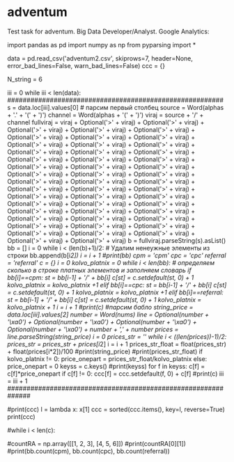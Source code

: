# adventum
Test task for adventum. Big Data Developer/Analyst. Google Analytics:

import pandas as pd
import numpy as np
from pyparsing import *

data = pd.read_csv('adventum2.csv', skiprows=7, header=None, error_bad_lines=False, warn_bad_lines=False)
ccc = {}

N_string = 6

iii = 0
while iii < len(data):
########################################################
    s = data.loc[iii].values[0]
    # парсим первый столбец
    source = Word(alphas + '.' + '(' + ')')
    channel = Word(alphas + '(' + ')')
    viraj = source + '/' + channel
    fullviraj = viraj + Optional('>' + viraj) + Optional('>' + viraj) + Optional('>' + viraj) + Optional('>' + viraj) + Optional('>' + viraj) + Optional('>' + viraj) + Optional('>' + viraj) + Optional('>' + viraj) + Optional('>' + viraj) + Optional('>' + viraj) + Optional('>' + viraj) + Optional('>' + viraj) + Optional('>' + viraj) + Optional('>' + viraj) + Optional('>' + viraj) + Optional('>' + viraj) + Optional('>' + viraj) + Optional('>' + viraj) + Optional('>' + viraj) + Optional('>' + viraj) + Optional('>' + viraj) + Optional('>' + viraj) + Optional('>' + viraj) + Optional('>' + viraj) + Optional('>' + viraj) + Optional('>' + viraj) + Optional('>' + viraj) + Optional('>' + viraj) + Optional('>' + viraj) + Optional('>' + viraj) + Optional('>' + viraj) + Optional('>' + viraj) + Optional('>' + viraj) + Optional('>' + viraj) + Optional('>' + viraj) + Optional('>' + viraj) + Optional('>' + viraj) + Optional('>' + viraj) + Optional('>' + viraj) + Optional('>' + viraj) + Optional('>' + viraj) + Optional('>' + viraj) + Optional('>' + viraj) + Optional('>' + viraj) + Optional('>' + viraj) + Optional('>' + viraj) + Optional('>' + viraj) + Optional('>' + viraj) + Optional('>' + viraj)
    b = fullviraj.parseString(s).asList()
    bb = []
    i = 0
    while i < (len(b)+1)/2: # Удалим ненеужные элементы из строки
        bb.append(b[i*2])
        i = i + 1
    #print(bb)
    cpm = 'cpm'
    cpc = 'cpc'
    referral = 'referral'
    c = {}
    i = 0
    kolvo_platnix = 0
    while i < len(bb): # определяем сколько в строке платных элементов и заполняем словарь
        if bb[i]==cpm:
            st = bb[i-1] + '/' + bb[i]
            c[st] = c.setdefault(st, 0) + 1
            kolvo_platnix = kolvo_platnix +1
        elif bb[i]==cpc:
            st = bb[i-1] + '/' + bb[i]
            c[st] = c.setdefault(st, 0) + 1
            kolvo_platnix = kolvo_platnix +1
        elif bb[i]==referral:
            st = bb[i-1] + '/' + bb[i]
            c[st] = c.setdefault(st, 0) + 1
            kolvo_platnix = kolvo_platnix + 1
        i = i + 1
    #print(c)
    #парсим бабло
    string_price = data.loc[iii].values[2]
    number = Word(nums)
    line = Optional(number + '\xa0') + Optional(number + '\xa0') + Optional(number + '\xa0') + Optional(number + '\xa0') + number + ',' + number
    prices = line.parseString(string_price)
    i = 0
    prices_str = ''
    while i < ((len(prices))-1)/2:
        prices_str = prices_str + prices[i*2]
        i = i + 1
    prices_str_float = float(prices_str) +  float(prices[i*2])/100
    #print(string_price)
    #print(prices_str_float)
    if kolvo_platnix != 0:
        price_onepart = prices_str_float/kolvo_platnix
    else:
        price_onepart = 0
    keyss = c.keys()
    #print(keyss)
    for f in keyss:
        c[f] = c[f]*price_onepart
        if c[f] != 0:
            ccc[f] = ccc.setdefault(f, 0) + c[f]
    #print(c)
    iii = iii + 1
##############################################################

#print(ccc)
l = lambda x: x[1]
ccc = sorted(ccc.items(), key=l, reverse=True)
print(ccc)





#while i < len(c):
    
#countRA = np.array([[1, 2, 3], [4, 5, 6]])
#print(countRA[0][1])
#print(bb.count(cpm), bb.count(cpc), bb.count(referral))



